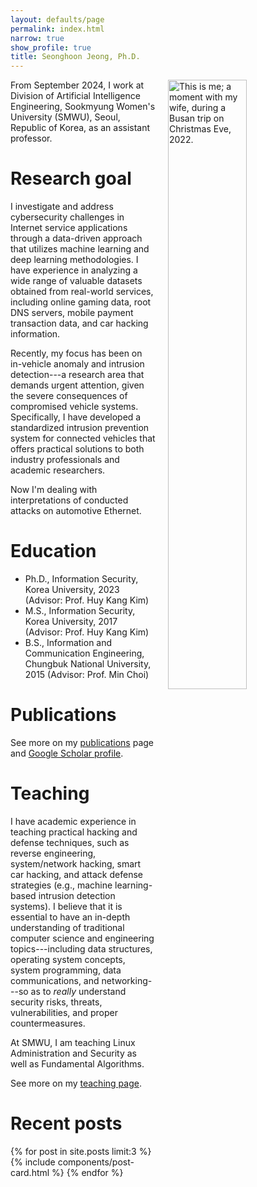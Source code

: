 ```yaml
---
layout: defaults/page
permalink: index.html
narrow: true
show_profile: true
title: Seonghoon Jeong, Ph.D.
---
```


<img alt="This is me; a moment with my wife, during a Busan trip on Christmas Eve, 2022." src="rsrc/image/2022-12-24-moment-on-busan-trip.jpeg" alt="Drawing" style="margin-left: 20px; width: 50%;" align="right"/>

From September 2024, I work at Division of Artificial Intelligence Engineering, Sookmyung Women's University (SMWU), Seoul, Republic of Korea, as an assistant professor.

# Research goal
I investigate and address cybersecurity challenges in Internet service applications through a data-driven approach that utilizes machine learning and deep learning methodologies. I have experience in analyzing a wide range of valuable datasets obtained from real-world services, including online gaming data, root DNS servers, mobile payment transaction data, and car hacking information.

Recently, my focus has been on in-vehicle anomaly and intrusion detection---a research area that demands urgent attention, given the severe consequences of compromised vehicle systems. Specifically, I have developed a standardized intrusion prevention system for connected vehicles that offers practical solutions to both industry professionals and academic researchers.

Now I'm dealing with interpretations of conducted attacks on automotive Ethernet.

# Education

* Ph.D., Information Security, Korea University, 2023 (Advisor: Prof. Huy Kang Kim)
* M.S., Information Security, Korea University, 2017 (Advisor: Prof. Huy Kang Kim)
* B.S., Information and Communication Engineering, Chungbuk National University, 2015 (Advisor: Prof. Min Choi)

# Publications
See more on my
[publications](./publications.html) page and
[Google Scholar profile](https://scholar.google.com/citations?user=9SOKjp4AAAAJ).


# Teaching

I have academic experience in teaching practical hacking and defense techniques, such as reverse engineering, system/network hacking, smart car hacking, and attack defense strategies (e.g., machine learning-based intrusion detection systems). I believe that it is essential to have an in-depth understanding of traditional computer science and engineering topics---including data structures, operating system concepts, system programming, data communications, and networking---so as to *really* understand security risks, threats, vulnerabilities, and proper countermeasures.

At SMWU, I am teaching Linux Administration and Security as well as Fundamental Algorithms.

See more on my [teaching page](./teaching.html).

# Recent posts

{% for post in site.posts limit:3 %}
{% include components/post-card.html %}
{% endfor %}
